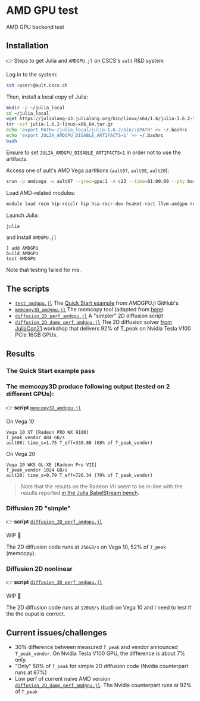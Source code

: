 # AMD GPU test
AMD GPU backend test

## Installation
👉 Steps to get Julia and `AMDGPU.jl` on CSCS's `ault` R&D system

Log in to the system:
```sh
ssh <user>@ault.cscs.ch
```
Then, install a local copy of Julia:
```sh
mkdir -p ~/julia_local
cd ~/julia_local
wget https://julialang-s3.julialang.org/bin/linux/x64/1.6/julia-1.6.2-linux-x86_64.tar.gz
tar -xzf julia-1.6.2-linux-x86_64.tar.gz
echo 'export PATH=~/julia_local/julia-1.6.2/bin/:$PATH' >> ~/.bashrc
echo 'export JULIA_AMDGPU_DISABLE_ARTIFACTS=1' >> ~/.bashrc
bash
```
Ensure to set `JULIA_AMDGPU_DISABLE_ARTIFACTS=1` in order not to use the artifacts.

Access one of ault's AMD Vega partitions (`ault07`, `ault08`, `ault20`):
```sh
srun -p amdvega -w ault07 --gres=gpu:1 -A c23 --time=01:00:00 --pty bash
```

Load AMD-related modules:
```sh
module load rocm hip-rocclr hip hsa-rocr-dev hsakmt-roct llvm-amdgpu rocm-cmake rocminfo roctracer-dev-api
```
Launch Julia:
```sh
julia
```
and install `AMDGPU.jl`
```julia-repl
] add AMDGPU
build AMDGPU
test AMDGPU
```
Note that testing failed for me.


## The scripts
* [`test_amdgpu.jl`](scripts/test_amdgpu.jl) The [Quick Start example](https://amdgpu.juliagpu.org/stable/quickstart/) from AMDGPU.jl GitHub's
* [`memcopy3D_amdgpu.jl`](scripts/memcopy3D_amdgpu.jl) The memcopy tool (adapted from [here](https://github.com/luraess/parallel-gpu-workshop-JuliaCon21/blob/main/extras/memcopy3D.jl))
* [`diffusion_2D_perf_amdgpu.jl`](scripts/diffusion_2D_perf_amdgpu.jl) A "simpler" 2D diffusion script
* [`diffusion_2D_damp_perf_amdgpu.jl`](scripts/diffusion_2D_damp_perf_amdgpu.jl) The 2D diffusion solver [from JuliaCon21](https://github.com/luraess/parallel-gpu-workshop-JuliaCon21#gpu-implementation) workshop that delivers 92% of T_peak on Nvidia Tesla V100 PCIe 16GB GPUs.

## Results
### The Quick Start example pass

### The memcopy3D produce following output (tested on 2 different GPUs):
👉 **script** [`memcopy3D_amdgpu.jl`](scripts/memcopy3D_amdgpu.jl)

On Vega 10
```
Vega 10 XT [Radeon PRO WX 9100]
T_peak_vendor 484 GB/s
ault08: time_s=1.75 T_eff=330.86 (68% of T_peak_vendor)
```

On Vega 20
```
Vega 20 WKS GL-XE [Radeon Pro VII]
T_peak_vendor 1024 GB/s
ault20: time_s=0.79 T_eff=726.34 (70% of T_peak_vendor)
```
> Note that the results on the Radeon VII seem to be in-line with the results reported [in the Julia BabelStream bench](https://github.com/UoB-HPC/BabelStream/pull/106#issuecomment-897621652).

### Diffusion 2D "simple"
👉 **script** [`diffusion_2D_perf_amdgpu.jl`](scripts/diffusion_2D_perf_amdgpu.jl)

WIP 🚧

The 2D diffusion code runs at `256GB/s` on Vega 10, 52% of `T_peak` (memcopy).

### Diffusion 2D nonlinear
👉 **script** [`diffusion_2D_perf_amdgpu.jl`](scripts/diffusion_2D_perf_amdgpu.jl)

WIP 🚧

The 2D diffusion code runs at `120GB/s` (bad) on Vega 10 and I need to test if the the ouput is correct.

## Current issues/challenges
- 30% difference between measured `T_peak` and vendor announced `T_peak_vendor`. On Nvidia Tesla V100 GPU, the difference is about 7% only.
- "Only" 50% of `T_peak` for simple 2D diffusion code (Nvidia counterpart runs at 87%)
- Low perf of current naive AMD version [`diffusion_2D_damp_perf_amdgpu.jl`](scripts/diffusion_2D_damp_perf_amdgpu.jl). The Nvidia counterpart runs at 92% of `T_peak`
